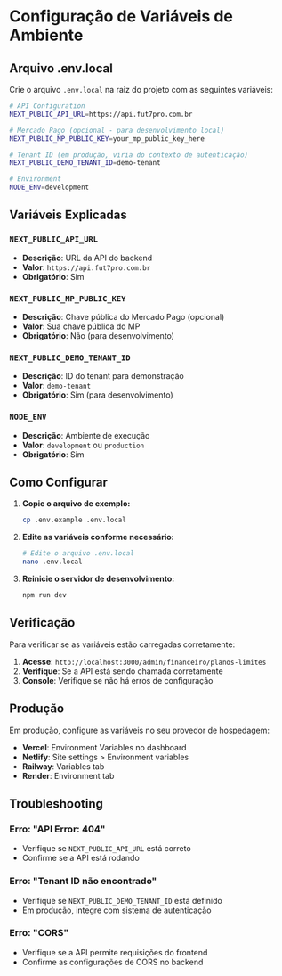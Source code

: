 # Configuração de Variáveis de Ambiente

## Arquivo .env.local

Crie o arquivo `.env.local` na raiz do projeto com as seguintes variáveis:

```bash
# API Configuration
NEXT_PUBLIC_API_URL=https://api.fut7pro.com.br

# Mercado Pago (opcional - para desenvolvimento local)
NEXT_PUBLIC_MP_PUBLIC_KEY=your_mp_public_key_here

# Tenant ID (em produção, viria do contexto de autenticação)
NEXT_PUBLIC_DEMO_TENANT_ID=demo-tenant

# Environment
NODE_ENV=development
```

## Variáveis Explicadas

### `NEXT_PUBLIC_API_URL`

- **Descrição**: URL da API do backend
- **Valor**: `https://api.fut7pro.com.br`
- **Obrigatório**: Sim

### `NEXT_PUBLIC_MP_PUBLIC_KEY`

- **Descrição**: Chave pública do Mercado Pago (opcional)
- **Valor**: Sua chave pública do MP
- **Obrigatório**: Não (para desenvolvimento)

### `NEXT_PUBLIC_DEMO_TENANT_ID`

- **Descrição**: ID do tenant para demonstração
- **Valor**: `demo-tenant`
- **Obrigatório**: Sim (para desenvolvimento)

### `NODE_ENV`

- **Descrição**: Ambiente de execução
- **Valor**: `development` ou `production`
- **Obrigatório**: Sim

## Como Configurar

1. **Copie o arquivo de exemplo:**

   ```bash
   cp .env.example .env.local
   ```

2. **Edite as variáveis conforme necessário:**

   ```bash
   # Edite o arquivo .env.local
   nano .env.local
   ```

3. **Reinicie o servidor de desenvolvimento:**
   ```bash
   npm run dev
   ```

## Verificação

Para verificar se as variáveis estão carregadas corretamente:

1. **Acesse**: `http://localhost:3000/admin/financeiro/planos-limites`
2. **Verifique**: Se a API está sendo chamada corretamente
3. **Console**: Verifique se não há erros de configuração

## Produção

Em produção, configure as variáveis no seu provedor de hospedagem:

- **Vercel**: Environment Variables no dashboard
- **Netlify**: Site settings > Environment variables
- **Railway**: Variables tab
- **Render**: Environment tab

## Troubleshooting

### Erro: "API Error: 404"

- Verifique se `NEXT_PUBLIC_API_URL` está correto
- Confirme se a API está rodando

### Erro: "Tenant ID não encontrado"

- Verifique se `NEXT_PUBLIC_DEMO_TENANT_ID` está definido
- Em produção, integre com sistema de autenticação

### Erro: "CORS"

- Verifique se a API permite requisições do frontend
- Confirme as configurações de CORS no backend

